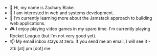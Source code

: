 - 👋 Hi, my name is Zachary Blake. 
- 👀 I am interested in web and systems development.
- 🌱 I’m currently learning more about the Jamstack approach to building web applications. 
- 🎮 I enjoy playing video games in my spare time. I'm currently playing Rocket League (but I'm not very good yet).
- 📫 My email inbox stays at zero. If you send me an email, I will see it - ztb [at] pm [dot] me
